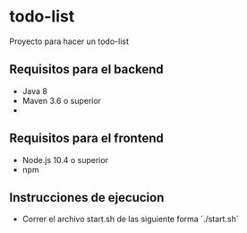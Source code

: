 # todo-list
Proyecto para hacer un todo-list


## Requisitos para el backend
- Java 8 
- Maven 3.6 o superior
-

## Requisitos para el frontend
- Node.js 10.4 o superior 
- npm


## Instrucciones de ejecucion 
- Correr el archivo start.sh de las siguiente forma ´./start.sh´ 

